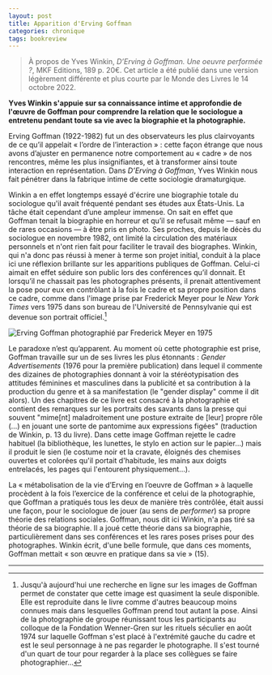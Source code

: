 ```yaml
---
layout: post
title: Apparition d'Erving Goffman
categories: chronique
tags: bookreview
---
```


> À propos de Yves Winkin, *D’Erving à Goffman. Une oeuvre performée ?*, MKF Editions, 189 p. 20€.
> Cet article a été publié dans une version légèrement différente et plus courte par le Monde des Livres le 14 octobre 2022.

**Yves Winkin s'appuie sur sa connaissance intime et approfondie de l'œuvre de Goffman pour comprendre la relation que le sociologue a entretenu pendant toute sa vie avec la biographie et la photographie.**

Erving Goffman (1922-1982) fut un des observateurs les plus clairvoyants de ce qu’il appelait « l’ordre de l’interaction » : cette façon étrange que nous avons d’ajuster en permanence notre comportement au « cadre » de nos rencontres, même les plus insignifiantes, et à transformer ainsi toute interaction en représentation. Dans *D’Erving à Goffman*, Yves Winkin nous fait pénétrer dans la fabrique intime de cette sociologie dramaturgique.

Winkin a en effet longtemps essayé d'écrire une biographie totale du sociologue qu'il avait fréquenté pendant ses études aux États-Unis. La tâche était cependant d’une ampleur immense. On sait en effet que Goffman tenait la biographie en horreur et qu’il se refusait même — sauf en de rares occasions — à être pris en photo. Ses proches, depuis le décès du sociologue en novembre 1982, ont limité la circulation des matériaux personnels et n'ont rien fait pour faciliter le travail des biographes. Winkin, qui n'a donc pas réussi à mener à terme son projet  initial, conduit à la place ici une réflexion brillante sur les apparitions publiques de Goffman. Celui-ci aimait en effet séduire son public lors des conférences qu’il donnait. Et lorsqu’il ne chassait pas les photographes présents, il prenait attentivement la pose pour eux en contrôlant à la fois le cadre et sa propre position dans ce cadre, comme dans l'image prise par Frederick Meyer pour le *New York Times* vers 1975 dans son bureau de l'Université de Pennsylvanie qui est devenue son portrait officiel.[^1]

![Erving Goffman photographié par Frederick Meyer en 1975](https://upload.wikimedia.org/wikipedia/en/d/de/Erving_Goffman.jpg "a title")

Le paradoxe n’est qu’apparent. Au moment où cette photographie est prise, Goffman travaille sur un de ses livres les plus étonnants : *Gender Advertisements* (1976 pour la première publication) dans lequel il commente des dizaines de photographies donnant à voir la stéréotypisation des attitudes féminines et masculines dans la publicité et sa contribution à la production du genre et à sa manifestation (le "gender display" comme il dit alors). Un des chapitres de ce livre est consacré à la photographie et contient des remarques sur les portraits des savants dans la presse qui souvent "mime[nt] maladroitement une posture extraite de [leur] propre rôle (…) en jouant une sorte de pantomime aux expressions figées" (traduction de Winkin, p. 13 du livre). Dans cette image Goffman rejette le cadre habituel (la bibliothèque, les lunettes, le stylo en action sur le papier…) mais il produit le sien (le costume noir et la cravate, éloignés des chemises ouvertes et colorées qu'il portait d'habitude, les mains aux doigts entrelacés, les pages qui l'entourent physiquement…).

La « métabolisation de la vie d’Erving en l’oeuvre de Goffman » à laquelle procèdent à la fois l’exercice de la conférence et celui de la photographie, que Goffman a pratiqués tous les deux de manière très contrôlée, était aussi une façon, pour le sociologue de jouer (au sens de *performer*) sa propre théorie des relations sociales. Goffman, nous dit ici Winkin, n'a pas tiré sa théorie de sa biographie. Il a joué cette théorie dans sa biographie, particulièrement dans ses conférences et les rares poses prises pour des photographes. Winkin écrit, d'une belle formule, que dans ces moments, Goffman mettait « son œuvre en pratique dans sa vie » (15).

---

[^1]: Jusqu'à aujourd'hui une recherche en ligne sur les images de Goffman permet de constater que cette image est quasiment la seule disponible. Elle est reproduite dans le livre comme d'autres beaucoup moins connues mais dans lesquelles Goffman prend tout autant la pose. Ainsi de la photographie de groupe réunissant tous les participants au colloque de la Fondation Wenner-Gren sur les rituels séculier en août 1974 sur laquelle Goffman s'est placé à l'extrémité gauche du cadre et est le seul personnage à ne pas regarder le photographe. Il s'est tourné d'un quart de tour pour regarder à la place ses collègues se faire photographier…
